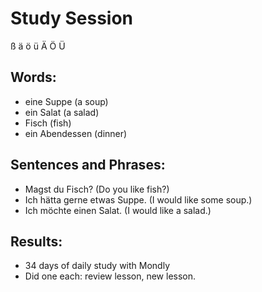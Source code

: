 # Study Session
  ß   ä   ö  ü   Ä   Ö   Ü


## Words:
* eine Suppe (a soup)
* ein Salat (a salad)
* Fisch (fish) 
* ein Abendessen (dinner)


## Sentences and Phrases:
* Magst du Fisch? (Do you like fish?)
* Ich hätta gerne etwas Suppe. (I would like some soup.)
* Ich möchte einen Salat. (I would like a salad.) 


## Results:
* 34 days of daily study with Mondly 
* Did one each: review lesson, new lesson. 
